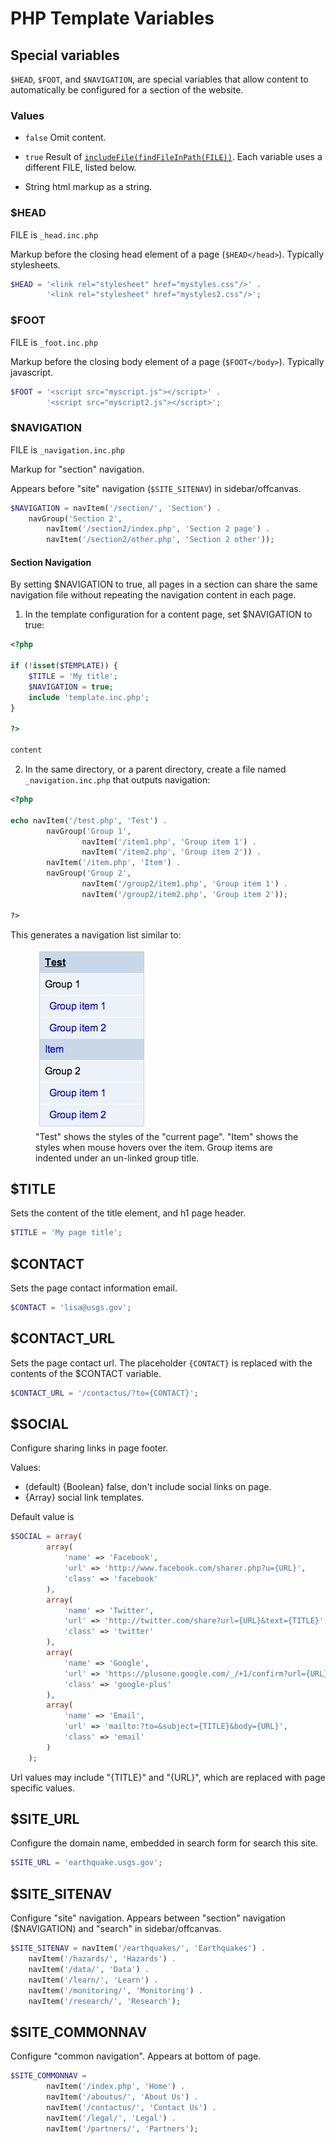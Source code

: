 PHP Template Variables
======================


## Special variables

`$HEAD`, `$FOOT`, and `$NAVIGATION`, are special variables that allow content to automatically be configured for a section of the website.


### Values

* `false`
	Omit content.

* `true`
	Result of [`includeFile(findFileInPath(FILE))`](phpFunctions.md#includefile).
	Each variable uses a different FILE, listed below.

*  String
	html markup as a string.


### $HEAD

FILE is `_head.inc.php`

Markup before the closing head element of a page (`$HEAD</head>`).  Typically stylesheets.

```php
$HEAD = '<link rel="stylesheet" href="mystyles.css"/>' .
		'<link rel="stylesheet" href="mystyles2.css"/>';
```


### $FOOT

FILE is `_foot.inc.php`

Markup before the closing body element of a page (`$FOOT</body>`).  Typically javascript.

```php
$FOOT = '<script src="myscript.js"></script>' .
		'<script src="myscript2.js"></script>';
```


### $NAVIGATION

FILE is `_navigation.inc.php`

Markup for "section" navigation.

Appears before "site" navigation (`$SITE_SITENAV`) in sidebar/offcanvas.

```php
$NAVIGATION = navItem('/section/', 'Section') .
    navGroup('Section 2',
        navItem('/section2/index.php', 'Section 2 page') .
        navItem('/section2/other.php', 'Section 2 other'));
```

#### Section Navigation

By setting $NAVIGATION to true, all pages in a section can share the same navigation file without repeating the navigation content in each page.


1) In the template configuration for a content page, set $NAVIGATION to true:

```php
<?php

if (!isset($TEMPLATE)) {
	$TITLE = 'My title';
	$NAVIGATION = true;
	include 'template.inc.php';
}

?>

content
```

2) In the same directory, or a parent directory, create a file named `_navigation.inc.php` that outputs navigation:

```php
<?php

echo navItem('/test.php', 'Test') .
		navGroup('Group 1',
				navItem('/item1.php', 'Group item 1') .
				navItem('/item2.php', 'Group item 2')) .
		navItem('/item.php', 'Item') .
		navGroup('Group 2',
				navItem('/group2/item1.php', 'Group item 1') .
				navItem('/group2/item2.php', 'Group item 2'));

?>
```

This generates a navigation list similar to:
<figure>
	<img src="images/navigationExample.png" alt="Section navigation screen capture"/>
	<figcaption>
		"Test" shows the styles of the "current page".
		"Item" shows the styles when mouse hovers over the item.
		Group items are indented under an un-linked group title.
	</figcaption>
</figure>


## $TITLE

Sets the content of the title element, and h1 page header.

```php
$TITLE = 'My page title';
```


## $CONTACT

Sets the page contact information email.

```php
$CONTACT = 'lisa@usgs.gov';
```


## $CONTACT_URL

Sets the page contact url.  The placeholder `{CONTACT}` is replaced with the contents of the $CONTACT variable.

```php
$CONTACT_URL = '/contactus/?to={CONTACT}';
```


## $SOCIAL

Configure sharing links in page footer.

Values:
- (default) {Boolean} false, don't include social links on page.
- {Array<Array>} social link templates.


Default value is
```php
$SOCIAL = array(
		array(
			'name' => 'Facebook',
			'url' => 'http://www.facebook.com/sharer.php?u={URL}',
			'class' => 'facebook'
		),
		array(
			'name' => 'Twitter',
			'url' => 'http://twitter.com/share?url={URL}&text={TITLE}',
			'class' => 'twitter'
		),
		array(
			'name' => 'Google',
			'url' => 'https://plusone.google.com/_/+1/confirm?url={URL}',
			'class' => 'google-plus'
		),
		array(
			'name' => 'Email',
			'url' => 'mailto:?to=&subject={TITLE}&body={URL}',
			'class' => 'email'
		)
	);
```

Url values may include "{TITLE}" and "{URL}", which are replaced with page specific values.


## $SITE_URL

Configure the domain name, embedded in search form for search this site.

```php
$SITE_URL = 'earthquake.usgs.gov';
```


## $SITE_SITENAV

Configure "site" navigation.
Appears between "section" navigation ($NAVIGATION) and "search" in sidebar/offcanvas.

```php
$SITE_SITENAV = navItem('/earthquakes/', 'Earthquakes') .
    navItem('/hazards/', 'Hazards') .
    navItem('/data/', 'Data') .
    navItem('/learn/', 'Learn') .
    navItem('/monitoring/', 'Monitoring') .
    navItem('/research/', 'Research');
```


## $SITE_COMMONNAV

Configure "common navigation".
Appears at bottom of page.

```php
$SITE_COMMONNAV =
		navItem('/index.php', 'Home') .
		navItem('/aboutus/', 'About Us') .
		navItem('/contactus/', 'Contact Us') .
		navItem('/legal/', 'Legal') .
		navItem('/partners/', 'Partners');
```
